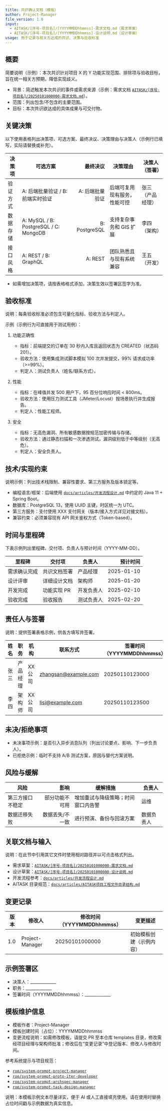 ```yaml
---
title: 共识确认文档（模板）
author: Project-Manager
file_version: 1.0
input:
  - AITASK/[序号-项目名]/[YYYYMMDDhhmmss]-需求文档.md（需求草案）
  - AITASK/[序号-项目名]/[YYYYMMDDhhmmss]-设计说明.md（设计草案）
usage: 用于记录与相关方达成的共识、决策与验收标准
---
```


<!-- 本节用于概述本次共识的范围与目的，供阅读者快速理解背景和目标 -->
## 概要

简要说明（示例）：本次共识针对项目 X 的 Y 功能实现范围、排除项与验收目标，旨在统一相关方预期，降低实现歧义。

- 背景：简述触发本次共识的事件或需求来源（示例：需求文档 [`AITASK/[序号-项目名]/20250101000000-需求文档.md`](AITASK/[序号-项目名]/20250101000000-需求文档.md:1)）。
- 范围：列出包含/不包含的主要范围。
- 目标：本次共识欲达成的具体成果与可交付物。

<!-- 本节用于记录需确认的关键决策项及最终决议，便于审计与追溯 -->
## 关键决策

以下使用表格列出决策项、可选方案、最终决议、决策理由与决策人（示例行已填写，实际请替换或补充）。

| 决策项 | 可选方案 | 最终决议 | 决策理由 | 决策人（签署） |
|---|---|---:|---|---|
| 验证方式 | A: 后端批量验证 / B: 前端实时验证 | A: 后端批量验证 | 后端可复用现有服务，性能可控 | 张三（产品经理） |
| 数据存储 | A: MySQL / B: PostgreSQL / C: MongoDB | B: PostgreSQL | 支持复杂事务和 GIS 扩展 | 李四（架构） |
| 接口风格 | A: REST / B: GraphQL | A: REST | 团队熟悉且与现有系统兼容 | 王五（开发） |

- 如需增加决策项，请按表格格式添加，决策生效以签署区签字为准。

<!-- 本节用于定义可量化的验收标准，便于开发与验收时判定是否通过 -->
## 验收标准

说明：每条验收标准必须包含可量化指标、验收方法与判定人。

示例（示例行为可直接用于测试用例）：

1. 功能正确性
   - 指标：前端提交的订单在 30 秒内入库且返回状态为 CREATED（状态码 201）。
   - 验收方法：使用集成测试脚本模拟 100 次并发提交，99% 请求成功率（>=99%）。
   - 判定人：测试负责人（姓名/联系方式）。

2. 性能
   - 指标：在峰值并发 500 用户下，95 百分位响应时间 < 800ms。
   - 验收方法：使用压力测试工具（JMeter/Locust）按场景执行并生成报告。
   - 判定人：性能工程师。

3. 安全
   - 指标：无高危漏洞、所有敏感数据按规范加密传输与存储。
   - 验收方法：通过静态扫描和一次渗透测试，漏洞级别低于中等级别（无高危）。
   - 判定人：安全负责人。

<!-- 本节用于列出已达成的技术选型或实现约束，便于开发遵循 -->
## 技术/实现约束

说明示例：列出技术栈限制、兼容性要求、第三方服务及版本锁定等。

- 编程语言/框架：后端使用 [`docs/articles/开发流程设计.md`](docs/articles/开发流程设计.md:1) 中约定的 Java 11 + Spring Boot。
- 数据库：PostgreSQL 13，使用 UUID 主键，时区统一为 UTC。
- 第三方服务：支付使用 XXX 支付网关（版本/接入方式详见对接文档）。
- 兼容约束：必须兼容现有 API 网关鉴权方式（Token-based）。

<!-- 本节用于列出重要时间节点与交付承诺，便于项目计划与跟踪 -->
## 时间与里程碑

下表示例列出里程碑、交付项、负责人与预计时间（YYYY-MM-DD）。

| 里程碑 | 交付项 | 负责人 | 预计时间 |
|---|---|---|---:|
| 需求确认完成 | 共识文档签署 | 产品经理 | 2025-01-10 |
| 设计评审 | 详细设计文档 | 架构师 | 2025-01-20 |
| 开发完成 | 功能实现 PR | 开发负责人 | 2025-02-10 |
| 验收完成 | 验收报告 | 测试负责人 | 2025-02-20 |

<!-- 本节用于明确各方责任并作为签署确认记录 -->
## 责任人与签署

说明：提供签署表格示例，供各方填写并签署。

| 姓名 | 职务 | 机构 | 联系方式 | 签署时间（YYYYMMDDhhmmss） |
|---|---|---|---|---|
| 张三 | 产品经理 | XX 公司 | zhangsan@example.com | 20250110123000 |
| 李四 | 架构师 | XX 公司 | lisi@example.com | 20250110123500 |

<!-- 本节用于记录仍未决或已拒绝的事项，便于后续跟进或归档 -->
## 未决/拒绝事项

- 未决事项示例：是否引入异步消息队列（列出讨论要点、影响、下一步负责人）。
- 已拒绝示例：临时不支持 A/B 测试方案，原因与替代方案说明。

<!-- 本节用于识别主要风险并列出已同意的缓解措施 -->
## 风险与缓解

| 风险 | 影响 | 缓解措施 | 负责人 |
|---|---:|---|---|
| 第三方接口不稳定 | 部分功能不可用 | 增加重试与降级策略；时间窗口内告警 | 运维 |
| 数据迁移失败 | 数据丢失/不一致 | 进行预演、备份与回滚方案 | 数据负责人 |

<!-- 本节用于列出关联的输入与参考文档，便于追溯 -->
## 关联文档与输入

说明：在此节中引用其它文件时使用相对路径并以可点击格式列出。

- 需求草案：[`AITASK/[序号-项目名]/20250101000000-需求文档.md`](AITASK/[序号-项目名]/20250101000000-需求文档.md:1)
- 设计草案：[`AITASK/[序号-项目名]/20250101000000-设计说明.md`](AITASK/[序号-项目名]/20250101000000-设计说明.md:1)
- 开发流程参考：[`docs/articles/开发流程设计.md`](docs/articles/开发流程设计.md:1)
- AITASK 目录规范：[`docs/articles/AITASK项目工程文件目录结构.md`](docs/articles/AITASK项目工程文件目录结构.md:1)

<!-- 本节用于记录文档的变更历史，便于审计 -->
## 变更记录

| 版本 | 修改人 | 修改时间（YYYYMMDDhhmmss） | 变更描述 |
|---|---|---|---|
| 1.0 | Project-Manager | 20250101000000 | 初始模板创建（示例内容） |

<!-- 本节为示例签署区，供实际签署时填写 -->
## 示例签署区

- 决策人：_____________  
- 职务：_____________  
- 签署时间（YYYYMMDDhhmmss）：_____________  

<!-- 本节为模板维护信息，说明模板作者与变更流程 -->
## 模板维护信息

- 模板作者：Project-Manager  
- 模板创建时间（占位）：YYYYMMDDhhmmss  
- 变更流程说明：如需修改模板，请提交 PR 至本仓库 templates 目录，修改需经项目经理与架构师批准；修改后在“变更记录”中登记版本、修改人与修改时间。

参考系统提示与项目规范：

- [`roo/system-prompt-project-manager`](roo/system-prompt-project-manager:1)
- [`roo/system-prompt-proto-iter-developer`](roo/system-prompt-proto-iter-developer:1)
- [`roo/system-prompt-archspec-manager`](roo/system-prompt-archspec-manager:1)
- [`roo/system-prompt-task-design-manager`](roo/system-prompt-task-design-manager:1)

说明：本模板示例文本尽量详实，便于 AI 或人工直接填充使用。请在使用时替换占位时间戳与示例数据为真实信息。